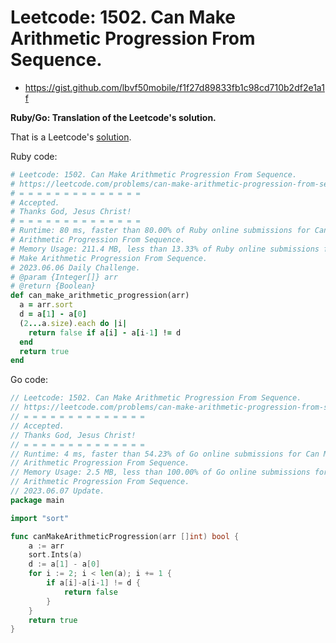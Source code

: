 # Leetcode: 1502. Can Make Arithmetic Progression From Sequence.

- https://gist.github.com/lbvf50mobile/f1f27d89833fb1c98cd710b2df2e1a1f

**Ruby/Go: Translation of the Leetcode's solution.**

That is a Leetcode's [solution](https://leetcode.com/problems/can-make-arithmetic-progression-from-sequence/solution/).


Ruby code:
```Ruby
# Leetcode: 1502. Can Make Arithmetic Progression From Sequence.
# https://leetcode.com/problems/can-make-arithmetic-progression-from-sequence/
# = = = = = = = = = = = = = =
# Accepted.
# Thanks God, Jesus Christ!
# = = = = = = = = = = = = = =
# Runtime: 80 ms, faster than 80.00% of Ruby online submissions for Can Make
# Arithmetic Progression From Sequence.
# Memory Usage: 211.4 MB, less than 13.33% of Ruby online submissions for Can
# Make Arithmetic Progression From Sequence.
# 2023.06.06 Daily Challenge.
# @param {Integer[]} arr
# @return {Boolean}
def can_make_arithmetic_progression(arr)
  a = arr.sort
  d = a[1] - a[0]
  (2...a.size).each do |i|
    return false if a[i] - a[i-1] != d
  end
  return true
end
```

Go code:
```Go
// Leetcode: 1502. Can Make Arithmetic Progression From Sequence.
// https://leetcode.com/problems/can-make-arithmetic-progression-from-sequence/
// = = = = = = = = = = = = = =
// Accepted.
// Thanks God, Jesus Christ!
// = = = = = = = = = = = = = =
// Runtime: 4 ms, faster than 54.23% of Go online submissions for Can Make
// Arithmetic Progression From Sequence.
// Memory Usage: 2.5 MB, less than 100.00% of Go online submissions for Can Make
// Arithmetic Progression From Sequence.
// 2023.06.07 Update.
package main

import "sort"

func canMakeArithmeticProgression(arr []int) bool {
	a := arr
	sort.Ints(a)
	d := a[1] - a[0]
	for i := 2; i < len(a); i += 1 {
		if a[i]-a[i-1] != d {
			return false
		}
	}
	return true
}
```
